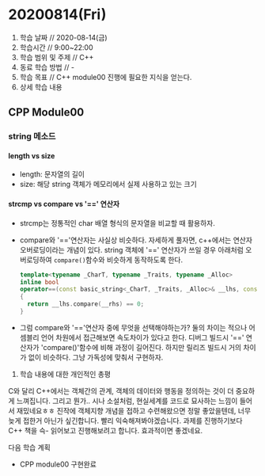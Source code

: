 # 20200814\(Fri\)

1. 학습 날짜 // 2020-08-14\(금\)
2. 학습시간 // 9:00~22:00
3. 학습 범위 및 주제 // C++
4. 동료 학습 방법 // -
5. 학습 목표 // C++ module00 진행에 필요한 지식을 얻는다.
6. 상세 학습 내용

## CPP Module00

### string 메소드

#### length vs size

* length: 문자열의 길이
* size: 해당 string 객체가 메모리에서 실제 사용하고 있는 크기

#### strcmp vs compare vs '==' 연산자

* strcmp는 정통적인 char 배열 형식의 문자열을 비교할 때 활용하자.
* compare와 '=='연산자는 사실상 비슷하다. 자세하게 풀자면, c++에서는 연산자 오버로딩이라는 개념이 있다. string 객체에 '==' 연산자가 쓰일 경우 아래처럼 오버로딩하여 `compare()`함수와 비슷하게 동작하도록 한다.

  ```cpp
  template<typename _CharT, typename _Traits, typename _Alloc>
  inline bool
  operator==(const basic_string<_CharT, _Traits, _Alloc>& __lhs, const basic_string<_CharT, _Traits, _Alloc>& __rhs)
  {
    return __lhs.compare(__rhs) == 0;
  }
  ```

* 그럼 compare와 '=='연산자 중에 무엇을 선택해야하는가? 둘의 차이는 적으나 어셈블리 언어 차원에서 접근해보면 속도차이가 있다고 한다. 디버그 빌드시 '==' 연산자가 'compare\(\)'함수에 비해 과정이 길어진다. 하지만 릴리즈 빌드시 거의 차이가 없이 비슷하다. 그냥 가독성에 맞춰서 구현하자.

1. 학습 내용에 대한 개인적인 총평 

C와 달리 C++에서는 객체간의 관계, 객체의 데이터와 행동을 정의하는 것이 더 중요하게 느껴집니다. 그리고 뭔가.. 시나 소설처럼, 현실세계를 코드로 묘사하는 느낌이 들어서 재밌네요ㅎㅎ 진작에 객체지향 개념을 접하고 수련해왔으면 정말 좋았을텐데, 너무 늦게 접한거 아닌가 싶긴합니다. 빨리 익숙해져봐야겠습니다. 과제를 진행하기보다 C++ 책을 슥- 읽어보고 진행해보려고 합니다. 효과적이면 좋겠네요.

다음 학습 계획

* CPP module00 구현완료

